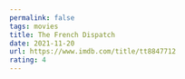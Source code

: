 ```yaml
---
permalink: false
tags: movies
title: The French Dispatch
date: 2021-11-20
url: https://www.imdb.com/title/tt8847712
rating: 4
---
```

